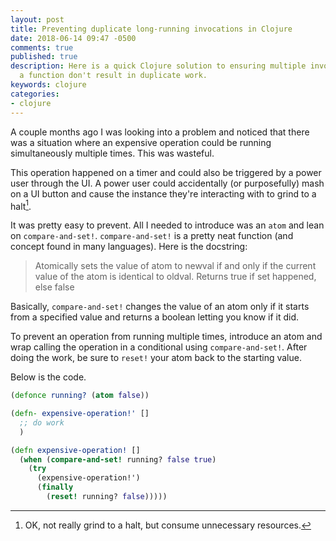 ```yaml
---
layout: post
title: Preventing duplicate long-running invocations in Clojure
date: 2018-06-14 09:47 -0500
comments: true
published: true
description: Here is a quick Clojure solution to ensuring multiple invocations of
  a function don't result in duplicate work.
keywords: clojure
categories:
- clojure
---
```


A couple months ago I was looking into a problem and noticed that
there was a situation where an expensive operation could be running
simultaneously multiple times. This was wasteful.

This operation happened on a timer and could also be triggered by a power
user through the UI. A power user could accidentally (or purposefully)
mash on a UI button and cause the instance they're interacting with
to grind to a halt[^1].

[^1]: OK, not really grind to a halt, but consume unnecessary resources.

It was pretty easy to prevent. All I needed to introduce was an
`atom` and lean on `compare-and-set!`. `compare-and-set!` is a pretty
neat function (and concept found in many languages). Here is the docstring:

> Atomically sets the value of atom to newval if and only if the
> current value of the atom is identical to oldval. Returns true if
> set happened, else false

Basically, `compare-and-set!` changes the value of an atom only if it
starts from a specified value and returns a boolean letting you know
if it did. 

To prevent an operation from running multiple times, introduce an atom
and wrap calling the operation in a conditional using
`compare-and-set!`.  After doing the work, be sure to `reset!` your
atom back to the starting value.

Below is the code.

```clojure
(defonce running? (atom false))

(defn- expensive-operation!' []
  ;; do work
  )

(defn expensive-operation! []
  (when (compare-and-set! running? false true)
    (try
      (expensive-operation!')
      (finally
        (reset! running? false)))))
```
